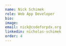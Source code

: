 ```yaml
---
name: Nick Schimek
role: Web App Developer
bio:
image:
email: nick@codeforpdx.org
linkedin: nicholas-schimek
order: 4
---
```

